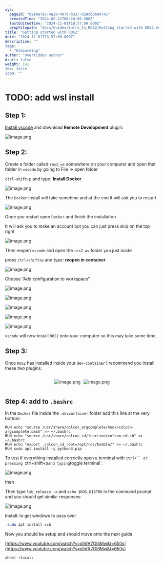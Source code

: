 ```yaml
---
sys:
  pageId: "89e0a78c-4e2b-4070-b327-d28cb0694742"
  createdTime: "2024-08-21T00:24:00.000Z"
  lastEditedTime: "2024-11-01T18:57:00.000Z"
  propFilepath: "docs/Guides/intro_to_ROS2/Getting started with ROS2.md"
title: "Getting started with ROS2"
date: "2024-11-01T18:57:00.000Z"
description: ""
tags:
  - "Onboarding"
author: "Overridden author"
draft: false
weight: 141
toc: false
icon: ""
---
```


# TODO: add wsl install

## Step 1:

[Install vscode](https://code.visualstudio.com/download) and download **Remote Development** plugin:

![image.png](https://prod-files-secure.s3.us-west-2.amazonaws.com/d518164a-d88e-44d1-a4ee-3adb3bd8bce0/efb52993-1881-4a40-b95e-6f020334f022/image.png?X-Amz-Algorithm=AWS4-HMAC-SHA256&X-Amz-Content-Sha256=UNSIGNED-PAYLOAD&X-Amz-Credential=ASIAZI2LB466TVCPP67V%2F20250307%2Fus-west-2%2Fs3%2Faws4_request&X-Amz-Date=20250307T190158Z&X-Amz-Expires=3600&X-Amz-Security-Token=IQoJb3JpZ2luX2VjEAMaCXVzLXdlc3QtMiJIMEYCIQC5aBqsbsqTaW9gjPARm8XFK9Liuh75zgpxXMVvyouMkwIhALsDEMuocvxJnFhnKttDQf85JrFExsghoRBetMkhiSgCKv8DCEwQABoMNjM3NDIzMTgzODA1Igw8a4VQaOOq0Y%2Ft50wq3ANVZKqhrcZ0X57UAFhAZq1a38fZ0SxNSaJeOE0xSGwoNUz1dKbTsZRTXpQffEVcZNgbojrtGFCU9JfdN87m1WUUqcjzpk3tnFQ9n5KBeVbgCblgr%2FqWPmmSA5PUCwuAYT3HzfT2fmtJthaOCWozNVLJeHITST9qZbFHpLVOrc%2BV6PFdHIYBua9qh%2F6eab2oL8XpbTPDlMFZuPnHC31x2MXLzMYX8WrBdpC1axHVuES%2FXHLmosfqeSCShpM4wy2%2Bn2nj6vftfr%2FOHfWa0J%2BOjl%2BLv3GS9wpQBv%2ByI5E5mrJk%2BgnXtvHwvQp1Bix3NdPl2NjBSntP2%2F6ZUXhOn4lK8lTJcS9Zny2KtmDF664IcOaqnJPmao%2BeG1BYJPlXta15%2FdwW6%2FnK9uCHKfjbI7qsrsHQxWzz5vLRcg5I7VaMy21jI2co0g3mhe8FCzA69BWseERL4m6nFZBNP2swqH5sHoGmKBy1Okz7HYpJzOx1F3GwSBM8gi4DCXkVoHHeEbq3S%2FQyPeNiPTIhmzEyogxyLJQ7ouNugC1mMJQtS5ycnzX727bMPqpc4M2ikyKOzmjba0KmuMyvXOV8SYPARQPxHZXvcxR66hVeL5kU2se0%2FEO2DyyGyIABgksfV%2FkfIzC2%2F6y%2BBjqkASCmLTt6lgAKusjiRaQiBt6kPCaJ2foyH%2BR%2B1KB8YBsNCHm9VmgVRBz5xyF9iGJhbCIamVI%2BUF36Vx3x2hf4l1I5FJh4L6rUw6qVWbIAirC9yknkA334cYt5OJD00eR%2B6VBuKFj5FNGUFp2q3gmjZSGY%2B1CrjYcJGCGWZcUpGzkoa7ekCGqTyrvtkXsgCT8mauNrpnwZ%2F1e%2B3OUXBywU%2BC4H2L8M&X-Amz-Signature=208f7fe1b43d511da71943152ff774fdc5f6138a42e8a7464d9cf9dd8042ba75&X-Amz-SignedHeaders=host&x-id=GetObject)

## Step 2:

Create a folder called `ros2_ws` somewhere on your computer and open that folder in `vscode` by going to File → open folder 

`ctrl+shift+p` and type: **Install Docker**

![image.png](https://prod-files-secure.s3.us-west-2.amazonaws.com/d518164a-d88e-44d1-a4ee-3adb3bd8bce0/2269dc0e-1cd5-47ff-bceb-c04ad9b2eab0/image.png?X-Amz-Algorithm=AWS4-HMAC-SHA256&X-Amz-Content-Sha256=UNSIGNED-PAYLOAD&X-Amz-Credential=ASIAZI2LB466TVCPP67V%2F20250307%2Fus-west-2%2Fs3%2Faws4_request&X-Amz-Date=20250307T190158Z&X-Amz-Expires=3600&X-Amz-Security-Token=IQoJb3JpZ2luX2VjEAMaCXVzLXdlc3QtMiJIMEYCIQC5aBqsbsqTaW9gjPARm8XFK9Liuh75zgpxXMVvyouMkwIhALsDEMuocvxJnFhnKttDQf85JrFExsghoRBetMkhiSgCKv8DCEwQABoMNjM3NDIzMTgzODA1Igw8a4VQaOOq0Y%2Ft50wq3ANVZKqhrcZ0X57UAFhAZq1a38fZ0SxNSaJeOE0xSGwoNUz1dKbTsZRTXpQffEVcZNgbojrtGFCU9JfdN87m1WUUqcjzpk3tnFQ9n5KBeVbgCblgr%2FqWPmmSA5PUCwuAYT3HzfT2fmtJthaOCWozNVLJeHITST9qZbFHpLVOrc%2BV6PFdHIYBua9qh%2F6eab2oL8XpbTPDlMFZuPnHC31x2MXLzMYX8WrBdpC1axHVuES%2FXHLmosfqeSCShpM4wy2%2Bn2nj6vftfr%2FOHfWa0J%2BOjl%2BLv3GS9wpQBv%2ByI5E5mrJk%2BgnXtvHwvQp1Bix3NdPl2NjBSntP2%2F6ZUXhOn4lK8lTJcS9Zny2KtmDF664IcOaqnJPmao%2BeG1BYJPlXta15%2FdwW6%2FnK9uCHKfjbI7qsrsHQxWzz5vLRcg5I7VaMy21jI2co0g3mhe8FCzA69BWseERL4m6nFZBNP2swqH5sHoGmKBy1Okz7HYpJzOx1F3GwSBM8gi4DCXkVoHHeEbq3S%2FQyPeNiPTIhmzEyogxyLJQ7ouNugC1mMJQtS5ycnzX727bMPqpc4M2ikyKOzmjba0KmuMyvXOV8SYPARQPxHZXvcxR66hVeL5kU2se0%2FEO2DyyGyIABgksfV%2FkfIzC2%2F6y%2BBjqkASCmLTt6lgAKusjiRaQiBt6kPCaJ2foyH%2BR%2B1KB8YBsNCHm9VmgVRBz5xyF9iGJhbCIamVI%2BUF36Vx3x2hf4l1I5FJh4L6rUw6qVWbIAirC9yknkA334cYt5OJD00eR%2B6VBuKFj5FNGUFp2q3gmjZSGY%2B1CrjYcJGCGWZcUpGzkoa7ekCGqTyrvtkXsgCT8mauNrpnwZ%2F1e%2B3OUXBywU%2BC4H2L8M&X-Amz-Signature=a6feb9b6b7dd5ba1e84496e68d2f2ec50860c690c7ab70f3c2d6c13fd46351b0&X-Amz-SignedHeaders=host&x-id=GetObject)

The `Docker` install will take sometime and at the end it will ask you to restart

![image.png](https://prod-files-secure.s3.us-west-2.amazonaws.com/d518164a-d88e-44d1-a4ee-3adb3bd8bce0/ed233f78-be33-4b1f-b89c-9c346c0e961e/image.png?X-Amz-Algorithm=AWS4-HMAC-SHA256&X-Amz-Content-Sha256=UNSIGNED-PAYLOAD&X-Amz-Credential=ASIAZI2LB466TVCPP67V%2F20250307%2Fus-west-2%2Fs3%2Faws4_request&X-Amz-Date=20250307T190158Z&X-Amz-Expires=3600&X-Amz-Security-Token=IQoJb3JpZ2luX2VjEAMaCXVzLXdlc3QtMiJIMEYCIQC5aBqsbsqTaW9gjPARm8XFK9Liuh75zgpxXMVvyouMkwIhALsDEMuocvxJnFhnKttDQf85JrFExsghoRBetMkhiSgCKv8DCEwQABoMNjM3NDIzMTgzODA1Igw8a4VQaOOq0Y%2Ft50wq3ANVZKqhrcZ0X57UAFhAZq1a38fZ0SxNSaJeOE0xSGwoNUz1dKbTsZRTXpQffEVcZNgbojrtGFCU9JfdN87m1WUUqcjzpk3tnFQ9n5KBeVbgCblgr%2FqWPmmSA5PUCwuAYT3HzfT2fmtJthaOCWozNVLJeHITST9qZbFHpLVOrc%2BV6PFdHIYBua9qh%2F6eab2oL8XpbTPDlMFZuPnHC31x2MXLzMYX8WrBdpC1axHVuES%2FXHLmosfqeSCShpM4wy2%2Bn2nj6vftfr%2FOHfWa0J%2BOjl%2BLv3GS9wpQBv%2ByI5E5mrJk%2BgnXtvHwvQp1Bix3NdPl2NjBSntP2%2F6ZUXhOn4lK8lTJcS9Zny2KtmDF664IcOaqnJPmao%2BeG1BYJPlXta15%2FdwW6%2FnK9uCHKfjbI7qsrsHQxWzz5vLRcg5I7VaMy21jI2co0g3mhe8FCzA69BWseERL4m6nFZBNP2swqH5sHoGmKBy1Okz7HYpJzOx1F3GwSBM8gi4DCXkVoHHeEbq3S%2FQyPeNiPTIhmzEyogxyLJQ7ouNugC1mMJQtS5ycnzX727bMPqpc4M2ikyKOzmjba0KmuMyvXOV8SYPARQPxHZXvcxR66hVeL5kU2se0%2FEO2DyyGyIABgksfV%2FkfIzC2%2F6y%2BBjqkASCmLTt6lgAKusjiRaQiBt6kPCaJ2foyH%2BR%2B1KB8YBsNCHm9VmgVRBz5xyF9iGJhbCIamVI%2BUF36Vx3x2hf4l1I5FJh4L6rUw6qVWbIAirC9yknkA334cYt5OJD00eR%2B6VBuKFj5FNGUFp2q3gmjZSGY%2B1CrjYcJGCGWZcUpGzkoa7ekCGqTyrvtkXsgCT8mauNrpnwZ%2F1e%2B3OUXBywU%2BC4H2L8M&X-Amz-Signature=9487ca07c621c672a3ec05b93f91088e684dbb8d6013aaabf5a90c84dc3712ad&X-Amz-SignedHeaders=host&x-id=GetObject)

Once you restart open `Docker` and finish the installation

It will ask you to make an account but you can just press skip on the top right

![image.png](https://prod-files-secure.s3.us-west-2.amazonaws.com/d518164a-d88e-44d1-a4ee-3adb3bd8bce0/21010ad9-1659-4fd9-9f59-9932a09b2a3d/image.png?X-Amz-Algorithm=AWS4-HMAC-SHA256&X-Amz-Content-Sha256=UNSIGNED-PAYLOAD&X-Amz-Credential=ASIAZI2LB466TVCPP67V%2F20250307%2Fus-west-2%2Fs3%2Faws4_request&X-Amz-Date=20250307T190158Z&X-Amz-Expires=3600&X-Amz-Security-Token=IQoJb3JpZ2luX2VjEAMaCXVzLXdlc3QtMiJIMEYCIQC5aBqsbsqTaW9gjPARm8XFK9Liuh75zgpxXMVvyouMkwIhALsDEMuocvxJnFhnKttDQf85JrFExsghoRBetMkhiSgCKv8DCEwQABoMNjM3NDIzMTgzODA1Igw8a4VQaOOq0Y%2Ft50wq3ANVZKqhrcZ0X57UAFhAZq1a38fZ0SxNSaJeOE0xSGwoNUz1dKbTsZRTXpQffEVcZNgbojrtGFCU9JfdN87m1WUUqcjzpk3tnFQ9n5KBeVbgCblgr%2FqWPmmSA5PUCwuAYT3HzfT2fmtJthaOCWozNVLJeHITST9qZbFHpLVOrc%2BV6PFdHIYBua9qh%2F6eab2oL8XpbTPDlMFZuPnHC31x2MXLzMYX8WrBdpC1axHVuES%2FXHLmosfqeSCShpM4wy2%2Bn2nj6vftfr%2FOHfWa0J%2BOjl%2BLv3GS9wpQBv%2ByI5E5mrJk%2BgnXtvHwvQp1Bix3NdPl2NjBSntP2%2F6ZUXhOn4lK8lTJcS9Zny2KtmDF664IcOaqnJPmao%2BeG1BYJPlXta15%2FdwW6%2FnK9uCHKfjbI7qsrsHQxWzz5vLRcg5I7VaMy21jI2co0g3mhe8FCzA69BWseERL4m6nFZBNP2swqH5sHoGmKBy1Okz7HYpJzOx1F3GwSBM8gi4DCXkVoHHeEbq3S%2FQyPeNiPTIhmzEyogxyLJQ7ouNugC1mMJQtS5ycnzX727bMPqpc4M2ikyKOzmjba0KmuMyvXOV8SYPARQPxHZXvcxR66hVeL5kU2se0%2FEO2DyyGyIABgksfV%2FkfIzC2%2F6y%2BBjqkASCmLTt6lgAKusjiRaQiBt6kPCaJ2foyH%2BR%2B1KB8YBsNCHm9VmgVRBz5xyF9iGJhbCIamVI%2BUF36Vx3x2hf4l1I5FJh4L6rUw6qVWbIAirC9yknkA334cYt5OJD00eR%2B6VBuKFj5FNGUFp2q3gmjZSGY%2B1CrjYcJGCGWZcUpGzkoa7ekCGqTyrvtkXsgCT8mauNrpnwZ%2F1e%2B3OUXBywU%2BC4H2L8M&X-Amz-Signature=77376ca08bd24bee16d65211311dc6b4be16e9dd005ed60c1e92c381ead86626&X-Amz-SignedHeaders=host&x-id=GetObject)

Then reopen `vscode` and open the `ros2_ws` folder you just made

press `ctrl+shift+p` and type: **reopen in container**

![image.png](https://prod-files-secure.s3.us-west-2.amazonaws.com/d518164a-d88e-44d1-a4ee-3adb3bd8bce0/4e93b8c2-41ad-488c-8095-c74205196118/image.png?X-Amz-Algorithm=AWS4-HMAC-SHA256&X-Amz-Content-Sha256=UNSIGNED-PAYLOAD&X-Amz-Credential=ASIAZI2LB466TVCPP67V%2F20250307%2Fus-west-2%2Fs3%2Faws4_request&X-Amz-Date=20250307T190158Z&X-Amz-Expires=3600&X-Amz-Security-Token=IQoJb3JpZ2luX2VjEAMaCXVzLXdlc3QtMiJIMEYCIQC5aBqsbsqTaW9gjPARm8XFK9Liuh75zgpxXMVvyouMkwIhALsDEMuocvxJnFhnKttDQf85JrFExsghoRBetMkhiSgCKv8DCEwQABoMNjM3NDIzMTgzODA1Igw8a4VQaOOq0Y%2Ft50wq3ANVZKqhrcZ0X57UAFhAZq1a38fZ0SxNSaJeOE0xSGwoNUz1dKbTsZRTXpQffEVcZNgbojrtGFCU9JfdN87m1WUUqcjzpk3tnFQ9n5KBeVbgCblgr%2FqWPmmSA5PUCwuAYT3HzfT2fmtJthaOCWozNVLJeHITST9qZbFHpLVOrc%2BV6PFdHIYBua9qh%2F6eab2oL8XpbTPDlMFZuPnHC31x2MXLzMYX8WrBdpC1axHVuES%2FXHLmosfqeSCShpM4wy2%2Bn2nj6vftfr%2FOHfWa0J%2BOjl%2BLv3GS9wpQBv%2ByI5E5mrJk%2BgnXtvHwvQp1Bix3NdPl2NjBSntP2%2F6ZUXhOn4lK8lTJcS9Zny2KtmDF664IcOaqnJPmao%2BeG1BYJPlXta15%2FdwW6%2FnK9uCHKfjbI7qsrsHQxWzz5vLRcg5I7VaMy21jI2co0g3mhe8FCzA69BWseERL4m6nFZBNP2swqH5sHoGmKBy1Okz7HYpJzOx1F3GwSBM8gi4DCXkVoHHeEbq3S%2FQyPeNiPTIhmzEyogxyLJQ7ouNugC1mMJQtS5ycnzX727bMPqpc4M2ikyKOzmjba0KmuMyvXOV8SYPARQPxHZXvcxR66hVeL5kU2se0%2FEO2DyyGyIABgksfV%2FkfIzC2%2F6y%2BBjqkASCmLTt6lgAKusjiRaQiBt6kPCaJ2foyH%2BR%2B1KB8YBsNCHm9VmgVRBz5xyF9iGJhbCIamVI%2BUF36Vx3x2hf4l1I5FJh4L6rUw6qVWbIAirC9yknkA334cYt5OJD00eR%2B6VBuKFj5FNGUFp2q3gmjZSGY%2B1CrjYcJGCGWZcUpGzkoa7ekCGqTyrvtkXsgCT8mauNrpnwZ%2F1e%2B3OUXBywU%2BC4H2L8M&X-Amz-Signature=223b1a127f864ea9b181cc25de14b04a5d7edd281d70a7b9265e3bc2c831868f&X-Amz-SignedHeaders=host&x-id=GetObject)

Choose “Add configuration to workspace”

![image.png](https://prod-files-secure.s3.us-west-2.amazonaws.com/d518164a-d88e-44d1-a4ee-3adb3bd8bce0/9560b282-5060-4989-ba37-97e7b2c22476/image.png?X-Amz-Algorithm=AWS4-HMAC-SHA256&X-Amz-Content-Sha256=UNSIGNED-PAYLOAD&X-Amz-Credential=ASIAZI2LB466TVCPP67V%2F20250307%2Fus-west-2%2Fs3%2Faws4_request&X-Amz-Date=20250307T190158Z&X-Amz-Expires=3600&X-Amz-Security-Token=IQoJb3JpZ2luX2VjEAMaCXVzLXdlc3QtMiJIMEYCIQC5aBqsbsqTaW9gjPARm8XFK9Liuh75zgpxXMVvyouMkwIhALsDEMuocvxJnFhnKttDQf85JrFExsghoRBetMkhiSgCKv8DCEwQABoMNjM3NDIzMTgzODA1Igw8a4VQaOOq0Y%2Ft50wq3ANVZKqhrcZ0X57UAFhAZq1a38fZ0SxNSaJeOE0xSGwoNUz1dKbTsZRTXpQffEVcZNgbojrtGFCU9JfdN87m1WUUqcjzpk3tnFQ9n5KBeVbgCblgr%2FqWPmmSA5PUCwuAYT3HzfT2fmtJthaOCWozNVLJeHITST9qZbFHpLVOrc%2BV6PFdHIYBua9qh%2F6eab2oL8XpbTPDlMFZuPnHC31x2MXLzMYX8WrBdpC1axHVuES%2FXHLmosfqeSCShpM4wy2%2Bn2nj6vftfr%2FOHfWa0J%2BOjl%2BLv3GS9wpQBv%2ByI5E5mrJk%2BgnXtvHwvQp1Bix3NdPl2NjBSntP2%2F6ZUXhOn4lK8lTJcS9Zny2KtmDF664IcOaqnJPmao%2BeG1BYJPlXta15%2FdwW6%2FnK9uCHKfjbI7qsrsHQxWzz5vLRcg5I7VaMy21jI2co0g3mhe8FCzA69BWseERL4m6nFZBNP2swqH5sHoGmKBy1Okz7HYpJzOx1F3GwSBM8gi4DCXkVoHHeEbq3S%2FQyPeNiPTIhmzEyogxyLJQ7ouNugC1mMJQtS5ycnzX727bMPqpc4M2ikyKOzmjba0KmuMyvXOV8SYPARQPxHZXvcxR66hVeL5kU2se0%2FEO2DyyGyIABgksfV%2FkfIzC2%2F6y%2BBjqkASCmLTt6lgAKusjiRaQiBt6kPCaJ2foyH%2BR%2B1KB8YBsNCHm9VmgVRBz5xyF9iGJhbCIamVI%2BUF36Vx3x2hf4l1I5FJh4L6rUw6qVWbIAirC9yknkA334cYt5OJD00eR%2B6VBuKFj5FNGUFp2q3gmjZSGY%2B1CrjYcJGCGWZcUpGzkoa7ekCGqTyrvtkXsgCT8mauNrpnwZ%2F1e%2B3OUXBywU%2BC4H2L8M&X-Amz-Signature=88ab1eb712abd13a9a53e6f073525cfebdada252bef2267e44041099c352387b&X-Amz-SignedHeaders=host&x-id=GetObject)

![image.png](https://prod-files-secure.s3.us-west-2.amazonaws.com/d518164a-d88e-44d1-a4ee-3adb3bd8bce0/2ee63f81-886b-48e8-a553-dc6e5eac99e4/image.png?X-Amz-Algorithm=AWS4-HMAC-SHA256&X-Amz-Content-Sha256=UNSIGNED-PAYLOAD&X-Amz-Credential=ASIAZI2LB466TVCPP67V%2F20250307%2Fus-west-2%2Fs3%2Faws4_request&X-Amz-Date=20250307T190158Z&X-Amz-Expires=3600&X-Amz-Security-Token=IQoJb3JpZ2luX2VjEAMaCXVzLXdlc3QtMiJIMEYCIQC5aBqsbsqTaW9gjPARm8XFK9Liuh75zgpxXMVvyouMkwIhALsDEMuocvxJnFhnKttDQf85JrFExsghoRBetMkhiSgCKv8DCEwQABoMNjM3NDIzMTgzODA1Igw8a4VQaOOq0Y%2Ft50wq3ANVZKqhrcZ0X57UAFhAZq1a38fZ0SxNSaJeOE0xSGwoNUz1dKbTsZRTXpQffEVcZNgbojrtGFCU9JfdN87m1WUUqcjzpk3tnFQ9n5KBeVbgCblgr%2FqWPmmSA5PUCwuAYT3HzfT2fmtJthaOCWozNVLJeHITST9qZbFHpLVOrc%2BV6PFdHIYBua9qh%2F6eab2oL8XpbTPDlMFZuPnHC31x2MXLzMYX8WrBdpC1axHVuES%2FXHLmosfqeSCShpM4wy2%2Bn2nj6vftfr%2FOHfWa0J%2BOjl%2BLv3GS9wpQBv%2ByI5E5mrJk%2BgnXtvHwvQp1Bix3NdPl2NjBSntP2%2F6ZUXhOn4lK8lTJcS9Zny2KtmDF664IcOaqnJPmao%2BeG1BYJPlXta15%2FdwW6%2FnK9uCHKfjbI7qsrsHQxWzz5vLRcg5I7VaMy21jI2co0g3mhe8FCzA69BWseERL4m6nFZBNP2swqH5sHoGmKBy1Okz7HYpJzOx1F3GwSBM8gi4DCXkVoHHeEbq3S%2FQyPeNiPTIhmzEyogxyLJQ7ouNugC1mMJQtS5ycnzX727bMPqpc4M2ikyKOzmjba0KmuMyvXOV8SYPARQPxHZXvcxR66hVeL5kU2se0%2FEO2DyyGyIABgksfV%2FkfIzC2%2F6y%2BBjqkASCmLTt6lgAKusjiRaQiBt6kPCaJ2foyH%2BR%2B1KB8YBsNCHm9VmgVRBz5xyF9iGJhbCIamVI%2BUF36Vx3x2hf4l1I5FJh4L6rUw6qVWbIAirC9yknkA334cYt5OJD00eR%2B6VBuKFj5FNGUFp2q3gmjZSGY%2B1CrjYcJGCGWZcUpGzkoa7ekCGqTyrvtkXsgCT8mauNrpnwZ%2F1e%2B3OUXBywU%2BC4H2L8M&X-Amz-Signature=9a213e24ee03a2e667e8e82b09e5a88e2b28973aedf00be35f235963010f6844&X-Amz-SignedHeaders=host&x-id=GetObject)

![image.png](https://prod-files-secure.s3.us-west-2.amazonaws.com/d518164a-d88e-44d1-a4ee-3adb3bd8bce0/ae1580b2-b048-407e-aed9-b584224a7a04/image.png?X-Amz-Algorithm=AWS4-HMAC-SHA256&X-Amz-Content-Sha256=UNSIGNED-PAYLOAD&X-Amz-Credential=ASIAZI2LB466TVCPP67V%2F20250307%2Fus-west-2%2Fs3%2Faws4_request&X-Amz-Date=20250307T190158Z&X-Amz-Expires=3600&X-Amz-Security-Token=IQoJb3JpZ2luX2VjEAMaCXVzLXdlc3QtMiJIMEYCIQC5aBqsbsqTaW9gjPARm8XFK9Liuh75zgpxXMVvyouMkwIhALsDEMuocvxJnFhnKttDQf85JrFExsghoRBetMkhiSgCKv8DCEwQABoMNjM3NDIzMTgzODA1Igw8a4VQaOOq0Y%2Ft50wq3ANVZKqhrcZ0X57UAFhAZq1a38fZ0SxNSaJeOE0xSGwoNUz1dKbTsZRTXpQffEVcZNgbojrtGFCU9JfdN87m1WUUqcjzpk3tnFQ9n5KBeVbgCblgr%2FqWPmmSA5PUCwuAYT3HzfT2fmtJthaOCWozNVLJeHITST9qZbFHpLVOrc%2BV6PFdHIYBua9qh%2F6eab2oL8XpbTPDlMFZuPnHC31x2MXLzMYX8WrBdpC1axHVuES%2FXHLmosfqeSCShpM4wy2%2Bn2nj6vftfr%2FOHfWa0J%2BOjl%2BLv3GS9wpQBv%2ByI5E5mrJk%2BgnXtvHwvQp1Bix3NdPl2NjBSntP2%2F6ZUXhOn4lK8lTJcS9Zny2KtmDF664IcOaqnJPmao%2BeG1BYJPlXta15%2FdwW6%2FnK9uCHKfjbI7qsrsHQxWzz5vLRcg5I7VaMy21jI2co0g3mhe8FCzA69BWseERL4m6nFZBNP2swqH5sHoGmKBy1Okz7HYpJzOx1F3GwSBM8gi4DCXkVoHHeEbq3S%2FQyPeNiPTIhmzEyogxyLJQ7ouNugC1mMJQtS5ycnzX727bMPqpc4M2ikyKOzmjba0KmuMyvXOV8SYPARQPxHZXvcxR66hVeL5kU2se0%2FEO2DyyGyIABgksfV%2FkfIzC2%2F6y%2BBjqkASCmLTt6lgAKusjiRaQiBt6kPCaJ2foyH%2BR%2B1KB8YBsNCHm9VmgVRBz5xyF9iGJhbCIamVI%2BUF36Vx3x2hf4l1I5FJh4L6rUw6qVWbIAirC9yknkA334cYt5OJD00eR%2B6VBuKFj5FNGUFp2q3gmjZSGY%2B1CrjYcJGCGWZcUpGzkoa7ekCGqTyrvtkXsgCT8mauNrpnwZ%2F1e%2B3OUXBywU%2BC4H2L8M&X-Amz-Signature=29c666e56192bdb35e05a9bef2cbe44ccb77d57bd5126831f7fc6c9192764d5c&X-Amz-SignedHeaders=host&x-id=GetObject)

![image.png](https://prod-files-secure.s3.us-west-2.amazonaws.com/d518164a-d88e-44d1-a4ee-3adb3bd8bce0/53255b28-f75e-430f-b9e3-c0ac8577e42b/image.png?X-Amz-Algorithm=AWS4-HMAC-SHA256&X-Amz-Content-Sha256=UNSIGNED-PAYLOAD&X-Amz-Credential=ASIAZI2LB466TVCPP67V%2F20250307%2Fus-west-2%2Fs3%2Faws4_request&X-Amz-Date=20250307T190158Z&X-Amz-Expires=3600&X-Amz-Security-Token=IQoJb3JpZ2luX2VjEAMaCXVzLXdlc3QtMiJIMEYCIQC5aBqsbsqTaW9gjPARm8XFK9Liuh75zgpxXMVvyouMkwIhALsDEMuocvxJnFhnKttDQf85JrFExsghoRBetMkhiSgCKv8DCEwQABoMNjM3NDIzMTgzODA1Igw8a4VQaOOq0Y%2Ft50wq3ANVZKqhrcZ0X57UAFhAZq1a38fZ0SxNSaJeOE0xSGwoNUz1dKbTsZRTXpQffEVcZNgbojrtGFCU9JfdN87m1WUUqcjzpk3tnFQ9n5KBeVbgCblgr%2FqWPmmSA5PUCwuAYT3HzfT2fmtJthaOCWozNVLJeHITST9qZbFHpLVOrc%2BV6PFdHIYBua9qh%2F6eab2oL8XpbTPDlMFZuPnHC31x2MXLzMYX8WrBdpC1axHVuES%2FXHLmosfqeSCShpM4wy2%2Bn2nj6vftfr%2FOHfWa0J%2BOjl%2BLv3GS9wpQBv%2ByI5E5mrJk%2BgnXtvHwvQp1Bix3NdPl2NjBSntP2%2F6ZUXhOn4lK8lTJcS9Zny2KtmDF664IcOaqnJPmao%2BeG1BYJPlXta15%2FdwW6%2FnK9uCHKfjbI7qsrsHQxWzz5vLRcg5I7VaMy21jI2co0g3mhe8FCzA69BWseERL4m6nFZBNP2swqH5sHoGmKBy1Okz7HYpJzOx1F3GwSBM8gi4DCXkVoHHeEbq3S%2FQyPeNiPTIhmzEyogxyLJQ7ouNugC1mMJQtS5ycnzX727bMPqpc4M2ikyKOzmjba0KmuMyvXOV8SYPARQPxHZXvcxR66hVeL5kU2se0%2FEO2DyyGyIABgksfV%2FkfIzC2%2F6y%2BBjqkASCmLTt6lgAKusjiRaQiBt6kPCaJ2foyH%2BR%2B1KB8YBsNCHm9VmgVRBz5xyF9iGJhbCIamVI%2BUF36Vx3x2hf4l1I5FJh4L6rUw6qVWbIAirC9yknkA334cYt5OJD00eR%2B6VBuKFj5FNGUFp2q3gmjZSGY%2B1CrjYcJGCGWZcUpGzkoa7ekCGqTyrvtkXsgCT8mauNrpnwZ%2F1e%2B3OUXBywU%2BC4H2L8M&X-Amz-Signature=9f7977a84742b32318d97e43fdecb6405e1037086eabe11859cba6faeadc18a5&X-Amz-SignedHeaders=host&x-id=GetObject)

![image.png](https://prod-files-secure.s3.us-west-2.amazonaws.com/d518164a-d88e-44d1-a4ee-3adb3bd8bce0/7c562767-5af9-4ffb-97d1-327bcdf4ee00/image.png?X-Amz-Algorithm=AWS4-HMAC-SHA256&X-Amz-Content-Sha256=UNSIGNED-PAYLOAD&X-Amz-Credential=ASIAZI2LB466TVCPP67V%2F20250307%2Fus-west-2%2Fs3%2Faws4_request&X-Amz-Date=20250307T190158Z&X-Amz-Expires=3600&X-Amz-Security-Token=IQoJb3JpZ2luX2VjEAMaCXVzLXdlc3QtMiJIMEYCIQC5aBqsbsqTaW9gjPARm8XFK9Liuh75zgpxXMVvyouMkwIhALsDEMuocvxJnFhnKttDQf85JrFExsghoRBetMkhiSgCKv8DCEwQABoMNjM3NDIzMTgzODA1Igw8a4VQaOOq0Y%2Ft50wq3ANVZKqhrcZ0X57UAFhAZq1a38fZ0SxNSaJeOE0xSGwoNUz1dKbTsZRTXpQffEVcZNgbojrtGFCU9JfdN87m1WUUqcjzpk3tnFQ9n5KBeVbgCblgr%2FqWPmmSA5PUCwuAYT3HzfT2fmtJthaOCWozNVLJeHITST9qZbFHpLVOrc%2BV6PFdHIYBua9qh%2F6eab2oL8XpbTPDlMFZuPnHC31x2MXLzMYX8WrBdpC1axHVuES%2FXHLmosfqeSCShpM4wy2%2Bn2nj6vftfr%2FOHfWa0J%2BOjl%2BLv3GS9wpQBv%2ByI5E5mrJk%2BgnXtvHwvQp1Bix3NdPl2NjBSntP2%2F6ZUXhOn4lK8lTJcS9Zny2KtmDF664IcOaqnJPmao%2BeG1BYJPlXta15%2FdwW6%2FnK9uCHKfjbI7qsrsHQxWzz5vLRcg5I7VaMy21jI2co0g3mhe8FCzA69BWseERL4m6nFZBNP2swqH5sHoGmKBy1Okz7HYpJzOx1F3GwSBM8gi4DCXkVoHHeEbq3S%2FQyPeNiPTIhmzEyogxyLJQ7ouNugC1mMJQtS5ycnzX727bMPqpc4M2ikyKOzmjba0KmuMyvXOV8SYPARQPxHZXvcxR66hVeL5kU2se0%2FEO2DyyGyIABgksfV%2FkfIzC2%2F6y%2BBjqkASCmLTt6lgAKusjiRaQiBt6kPCaJ2foyH%2BR%2B1KB8YBsNCHm9VmgVRBz5xyF9iGJhbCIamVI%2BUF36Vx3x2hf4l1I5FJh4L6rUw6qVWbIAirC9yknkA334cYt5OJD00eR%2B6VBuKFj5FNGUFp2q3gmjZSGY%2B1CrjYcJGCGWZcUpGzkoa7ekCGqTyrvtkXsgCT8mauNrpnwZ%2F1e%2B3OUXBywU%2BC4H2L8M&X-Amz-Signature=c8322f42d3246c963ef54565f35f9fac311a75fc8fecf3323584dd43b2a79400&X-Amz-SignedHeaders=host&x-id=GetObject)

`vscode` will now install `ROS2` onto your computer so this may take some time.

## Step 3:

Once `ROS2` has installed inside your `dev-container` I recommend you install these two plugins:

<div style="display: flex;flex-direction: row; column-gap:10px; max-width: 630px;justify-content: center;">
<div>

![image.png](https://prod-files-secure.s3.us-west-2.amazonaws.com/d518164a-d88e-44d1-a4ee-3adb3bd8bce0/3fc3d550-5a54-4ba1-ba6b-faa01cdb7369/image.png?X-Amz-Algorithm=AWS4-HMAC-SHA256&X-Amz-Content-Sha256=UNSIGNED-PAYLOAD&X-Amz-Credential=ASIAZI2LB466YK4D7TLV%2F20250307%2Fus-west-2%2Fs3%2Faws4_request&X-Amz-Date=20250307T190202Z&X-Amz-Expires=3600&X-Amz-Security-Token=IQoJb3JpZ2luX2VjEAMaCXVzLXdlc3QtMiJHMEUCIQD%2FDv8b1WT7c52kWaZObjaB7vVkqo%2FkFP4%2F1%2FaqKxa6vwIgH0TKIKAbfTFfhJIO9vdNgTSe50G%2FY0T%2FNLPahr%2BdsS0q%2FwMITBAAGgw2Mzc0MjMxODM4MDUiDDjaHWumPsv2Y3MD3yrcAycVbwDD%2BK4Terld%2BTRz3E5RtbiAnPSpOM7Xl9SQJiIvFRWjYCVrsnS28aa%2B4fZ5PgI1ST8gXNZ9GzHjGfhariIF0B7pb68jboYzwG4Y5vtWL3iUm4vNSPfMwG5bHgV1VezFVT7b8OD9BqrAuRP0NUKdMhkHtSAi9VMjGqHQNbgIyuh6addxNiBeoe51jbg00vXp87RsSVWDosB78gI7SAoY0HVzGBHbrbpVOke7OvDl9GXT%2FBWAnkT4ZMzDwSEFwbuwbT4jAX0w9zgb7k3GHTeD0uSLZgTn7J7Hy6nXkXmWoTSuZpmLHWYdwbNwl%2B3ZEMeWk0wflLo9mfJOYxRjMS5PCIBS9zN6nVSThrh1rCiHcZP86mjNS3e5NWjaWprwvv0rcDr2lGR6gQdc4R7p5XFzqWrP3oBJ9slkfqAnoPDAy66j%2FBoETD8n4DJVp%2BqQJTaVz4gj1aWWfI4D%2BP3kZ2lrQGR26bc2Ah2HQqG6PdF7R4YjDAwwRFNUj2cNdxaxlDRqCTWSTz%2BHQArViHHaEEpsRwahBswk8%2FxH0743eSwSf%2B%2FCA1Se7IYYbNiKMYXLwIOe6QfBGJ90HEI5ycRS5jw1BYdljy2IvQiTNugaV1b%2BXgqjsTmi2%2BqiEyr1MM%2F%2FrL4GOqUBULFl9GwJc%2B7ObpJz2OdF2S2ZL7XFR3Vmp%2BM7XDTxpKjcMFOZe3gTKIEXpKGQeBZou2vSaKIuKGtQtUfCUff2G15zD2wSk1ZQCMBOi11Y1yPj4kl5I8d2vEy09dLYo9DMo4dbYb8GRhEaV4NEfXNM1%2BQ4en0Xf%2BpDwb756hdY8rbf3JS5fQwGWwduqUq9vf6GcdcbRJbfk%2BfPuaSOgDu4MzJAtSs2&X-Amz-Signature=f3029a4b11aa6b89dbb3a190d62b968593e15eb1d8560fbc30de7f58e7b10edb&X-Amz-SignedHeaders=host&x-id=GetObject)

</div>
<div>

![image.png](https://prod-files-secure.s3.us-west-2.amazonaws.com/d518164a-d88e-44d1-a4ee-3adb3bd8bce0/d994cc66-13c2-4093-a5a3-f84cf4601a82/image.png?X-Amz-Algorithm=AWS4-HMAC-SHA256&X-Amz-Content-Sha256=UNSIGNED-PAYLOAD&X-Amz-Credential=ASIAZI2LB4662ITB2LWM%2F20250307%2Fus-west-2%2Fs3%2Faws4_request&X-Amz-Date=20250307T190202Z&X-Amz-Expires=3600&X-Amz-Security-Token=IQoJb3JpZ2luX2VjEAMaCXVzLXdlc3QtMiJGMEQCIAMbkWQbdhGo1oIlNMuaSt1%2Fmuku0SQu2Rxm8M09hHN8AiBoOmg64x5gOGV7ghy7wGItzpjHNdNXVq7gZzCmOfG%2BFCr%2FAwhMEAAaDDYzNzQyMzE4MzgwNSIMgsdRfqhguzCNwhTdKtwD3O8waMsZ%2B4k1B3BjcEdfej7HY%2BI92NWwlzGDuUMSZ4tARIrBKPhsNdoh5cGTigkPxecadZXOw1DVH6lxQqUzneJ84UR7hA48622MFf6LcnRWxUvSGhNf69CH8thdBGpTl8VZhwAhw%2Fgvvwx3VeqXrX6FQZgbdmq6e69aXpQFZ074bWQHyBCh03FtpW9ePVYTAVihxHv7zIYgWULp7JhHoPNMgwZbBLH7%2BLalIUpvENemI5uXJbKJhkSW02Rq4h7arSID7Y03XJDhmZwc9YMrAb7gLLNn69FundPYhmLo7KGVU3PX2kRQqCvOi216TISlHeWOA26hkqlLSjH0uZ4ugKR6sxKvUU%2FPVcG%2BTrDq1afhF%2BOvSP8ReRMxzs4RmtZD%2BjEH4QTKT7fKOJdL75WoyPDIeub3hD2hXUHDtOjK8uZ30e6rqvP0yc8j3uOAumTfkFhAzpdjlPe4bfPnKubEi80x%2F%2FXy8ryGnZTgSAwWK8tuXYkTT9G9ELOnJAX0iiMEq%2FCZK38oy8mNNAg0E8XVRmntk86jMZ7OCGnti5wCpa2Pz14KH9BMqChI9rpMW3jB%2FO1fXaacVkVuCiGYTUn%2FXWAw3qMP7ioxh3pRZ7G7BXjQbAjwwF6a%2FXsRq08ww%2F%2BsvgY6pgHW9ClEZth2r0pzwT%2FGyniNOrhOYVbN%2Bt4O9enkMYh8VdFxGOj%2Fqqe6qF8JAbK0tshhuRhowjb1PLYovsAnl58VLDSKyNa01u6h0ZV%2FIKbpZyUjx6erJAE1VwIyy%2Bluinrt7zdPSlR8NSec6dRjkvQ6Q6EbWCW7O4GLaqAnVP%2BWEa8IBewEg9jeYxT%2B%2Fbynw9JAJYQ3UfMy94UCZmsNJRGQETWr220p&X-Amz-Signature=ee360a82fe144ad3ea8dedee11f756cca90e7a6953300125ac24db56c0bd9e26&X-Amz-SignedHeaders=host&x-id=GetObject)

</div>
</div>

## Step 4: add to `.bashrc`

In the `Docker` file inside the `.devcontainer` folder add this line at the very bottom: 

```docker
RUN echo "source /usr/share/colcon_argcomplete/hook/colcon-argcomplete.bash" >> ~/.bashrc
RUN echo "source /usr/share/colcon_cd/function/colcon_cd.sh" >> ~/.bashrc
RUN echo "export _colcon_cd_root=/opt/ros/humble/" >> ~/.bashrc
RUN sudo apt install -y python3-pip 
```

To test if everything installed correctly open a terminal with `ctrl+`` or pressing `ctrl+shift+p` and typing `toggle terminal`:

![image.png](https://prod-files-secure.s3.us-west-2.amazonaws.com/d518164a-d88e-44d1-a4ee-3adb3bd8bce0/6a4943d8-b04e-4c02-9a58-775f3384d1a5/image.png?X-Amz-Algorithm=AWS4-HMAC-SHA256&X-Amz-Content-Sha256=UNSIGNED-PAYLOAD&X-Amz-Credential=ASIAZI2LB466TVCPP67V%2F20250307%2Fus-west-2%2Fs3%2Faws4_request&X-Amz-Date=20250307T190158Z&X-Amz-Expires=3600&X-Amz-Security-Token=IQoJb3JpZ2luX2VjEAMaCXVzLXdlc3QtMiJIMEYCIQC5aBqsbsqTaW9gjPARm8XFK9Liuh75zgpxXMVvyouMkwIhALsDEMuocvxJnFhnKttDQf85JrFExsghoRBetMkhiSgCKv8DCEwQABoMNjM3NDIzMTgzODA1Igw8a4VQaOOq0Y%2Ft50wq3ANVZKqhrcZ0X57UAFhAZq1a38fZ0SxNSaJeOE0xSGwoNUz1dKbTsZRTXpQffEVcZNgbojrtGFCU9JfdN87m1WUUqcjzpk3tnFQ9n5KBeVbgCblgr%2FqWPmmSA5PUCwuAYT3HzfT2fmtJthaOCWozNVLJeHITST9qZbFHpLVOrc%2BV6PFdHIYBua9qh%2F6eab2oL8XpbTPDlMFZuPnHC31x2MXLzMYX8WrBdpC1axHVuES%2FXHLmosfqeSCShpM4wy2%2Bn2nj6vftfr%2FOHfWa0J%2BOjl%2BLv3GS9wpQBv%2ByI5E5mrJk%2BgnXtvHwvQp1Bix3NdPl2NjBSntP2%2F6ZUXhOn4lK8lTJcS9Zny2KtmDF664IcOaqnJPmao%2BeG1BYJPlXta15%2FdwW6%2FnK9uCHKfjbI7qsrsHQxWzz5vLRcg5I7VaMy21jI2co0g3mhe8FCzA69BWseERL4m6nFZBNP2swqH5sHoGmKBy1Okz7HYpJzOx1F3GwSBM8gi4DCXkVoHHeEbq3S%2FQyPeNiPTIhmzEyogxyLJQ7ouNugC1mMJQtS5ycnzX727bMPqpc4M2ikyKOzmjba0KmuMyvXOV8SYPARQPxHZXvcxR66hVeL5kU2se0%2FEO2DyyGyIABgksfV%2FkfIzC2%2F6y%2BBjqkASCmLTt6lgAKusjiRaQiBt6kPCaJ2foyH%2BR%2B1KB8YBsNCHm9VmgVRBz5xyF9iGJhbCIamVI%2BUF36Vx3x2hf4l1I5FJh4L6rUw6qVWbIAirC9yknkA334cYt5OJD00eR%2B6VBuKFj5FNGUFp2q3gmjZSGY%2B1CrjYcJGCGWZcUpGzkoa7ekCGqTyrvtkXsgCT8mauNrpnwZ%2F1e%2B3OUXBywU%2BC4H2L8M&X-Amz-Signature=bf8bf182d2955a0c572f90b20586c336f4ca00aa514e8652aac5c1fd9c9787c8&X-Amz-SignedHeaders=host&x-id=GetObject)

then 

Then type `lsb_release -a` and `echo $ROS_DISTRO` in the command prompt and you should get similar responses:

![image.png](https://prod-files-secure.s3.us-west-2.amazonaws.com/d518164a-d88e-44d1-a4ee-3adb3bd8bce0/3e635dec-a805-4e85-8b9e-d000e5b71a4e/image.png?X-Amz-Algorithm=AWS4-HMAC-SHA256&X-Amz-Content-Sha256=UNSIGNED-PAYLOAD&X-Amz-Credential=ASIAZI2LB466TVCPP67V%2F20250307%2Fus-west-2%2Fs3%2Faws4_request&X-Amz-Date=20250307T190158Z&X-Amz-Expires=3600&X-Amz-Security-Token=IQoJb3JpZ2luX2VjEAMaCXVzLXdlc3QtMiJIMEYCIQC5aBqsbsqTaW9gjPARm8XFK9Liuh75zgpxXMVvyouMkwIhALsDEMuocvxJnFhnKttDQf85JrFExsghoRBetMkhiSgCKv8DCEwQABoMNjM3NDIzMTgzODA1Igw8a4VQaOOq0Y%2Ft50wq3ANVZKqhrcZ0X57UAFhAZq1a38fZ0SxNSaJeOE0xSGwoNUz1dKbTsZRTXpQffEVcZNgbojrtGFCU9JfdN87m1WUUqcjzpk3tnFQ9n5KBeVbgCblgr%2FqWPmmSA5PUCwuAYT3HzfT2fmtJthaOCWozNVLJeHITST9qZbFHpLVOrc%2BV6PFdHIYBua9qh%2F6eab2oL8XpbTPDlMFZuPnHC31x2MXLzMYX8WrBdpC1axHVuES%2FXHLmosfqeSCShpM4wy2%2Bn2nj6vftfr%2FOHfWa0J%2BOjl%2BLv3GS9wpQBv%2ByI5E5mrJk%2BgnXtvHwvQp1Bix3NdPl2NjBSntP2%2F6ZUXhOn4lK8lTJcS9Zny2KtmDF664IcOaqnJPmao%2BeG1BYJPlXta15%2FdwW6%2FnK9uCHKfjbI7qsrsHQxWzz5vLRcg5I7VaMy21jI2co0g3mhe8FCzA69BWseERL4m6nFZBNP2swqH5sHoGmKBy1Okz7HYpJzOx1F3GwSBM8gi4DCXkVoHHeEbq3S%2FQyPeNiPTIhmzEyogxyLJQ7ouNugC1mMJQtS5ycnzX727bMPqpc4M2ikyKOzmjba0KmuMyvXOV8SYPARQPxHZXvcxR66hVeL5kU2se0%2FEO2DyyGyIABgksfV%2FkfIzC2%2F6y%2BBjqkASCmLTt6lgAKusjiRaQiBt6kPCaJ2foyH%2BR%2B1KB8YBsNCHm9VmgVRBz5xyF9iGJhbCIamVI%2BUF36Vx3x2hf4l1I5FJh4L6rUw6qVWbIAirC9yknkA334cYt5OJD00eR%2B6VBuKFj5FNGUFp2q3gmjZSGY%2B1CrjYcJGCGWZcUpGzkoa7ekCGqTyrvtkXsgCT8mauNrpnwZ%2F1e%2B3OUXBywU%2BC4H2L8M&X-Amz-Signature=e1252bbe7c8c9b4d15b7c519f48a88fd282b3c3ab09449386fba49080c375094&X-Amz-SignedHeaders=host&x-id=GetObject)

Install:  to get windows to pass over

```bash
 sudo apt install xcb
```

Now you should be setup and should move onto the next guide 

[https://www.youtube.com/watch?v=dihfA7Ol6Mw&t=650s](https://www.youtube.com/watch?v=dihfA7Ol6Mw&t=650s)

```python
xhost +local:
```
